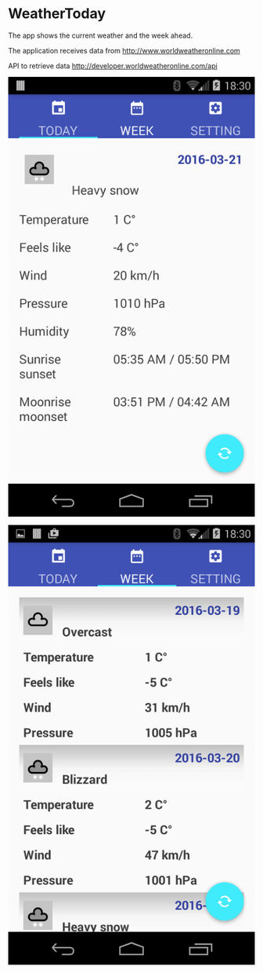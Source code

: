 # WeatherToday
The app shows the current weather and the week ahead.

The application receives data from http://www.worldweatheronline.com

API to retrieve data http://developer.worldweatheronline.com/api

![today weather](/Screenshot_1.png?raw=true)

![week weather](/Screenshot_2.png?raw=true)
